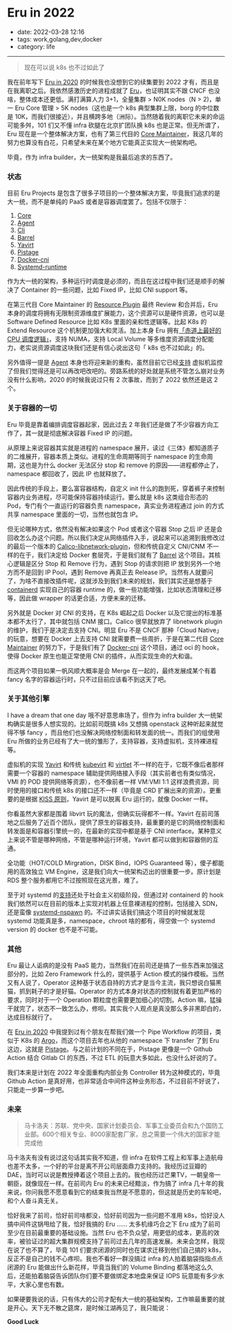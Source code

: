 # Eru in 2022

- date: 2022-03-28 12:16
- tags: work,golang,dev,docker
- category: life

-------------------

> 现在可以说 k8s 也不过如此了

我在前年写下 [Eru in 2020](https://cmgs.me/life/eru-in-2020) 的时候我也没想到它的续集要到 2022 才有，而且是在我离职之后。我依然感激历史的进程成就了 [Eru](https://github.com/projecteru2)，也证明其实不跟 CNCF 也没啥，整体成本还更低。满打满算人力 3+1，全量集群 > N0K nodes（N > 2)，单一 Eru Core 管理 > 5K nodes（这也是一个 k8s 典型集群上限，borg 的中位数是 10K，而我们很接近），并且横跨多地（洲际）。当然随着我的离职它未来的命运可能多舛，101 们又不懂 infra 砍腿在北京扩团队换 k8s 也是正常。但无所谓了，Eru 现在是一个整体解决方案，也有了第三代目的 [Core Maintainer](https://github.com/DuodenumL)，我这几年的努力也算没有白花，只希望未来在某个地方它能真正实现大一统架构吧。

毕竟，作为 infra builder，大一统架构是我最后追求的东西了。

### 状态

目前 Eru Projects 是包含了很多子项目的一个整体解决方案，毕竟我们追求的是大一统，而不是单纯的 PaaS 或者是容器调度罢了。包括不仅限于：

1. [Core](https://github.com/projecteru2/core)
2. [Agent](https://github.com/projecteru2/agent)
3. [Cli](https://github.com/projecteru2/cli)
4. [Barrel](https://github.com/projecteru2/barrel)
5. [Yavirt](https://github.com/projecteru2/yavirt)
6. [Pistage](https://github.com/projecteru2/pistage)
7. [Docker-cni](https://github.com/projecteru2/docker-cni)
8. [Systemd-runtime](https://github.com/projecteru2/systemd-runtime)

作为大一统的架构，多种运行时调度是必须的，而且在这过程中我们还是顺手的解决了 Container 的一些问题，比如 Fixed IP，比如 CNI support 等。

在第三代目 Core Maintainer 的 [Resource Plugin](https://github.com/projecteru2/core/pull/491) 最终 Review 和合并后，Eru 本身的调度将拥有无限制资源维度扩展能力，这个资源可以是硬件资源，也可以是 Software Defined Resource 比如 K8s 里面的亲和性逻辑等。比起 K8s 的 Extend Resource 这个机制更加强大和灵活。加上本身 Eru 拥有[「赤道上最好的 CPU 调度逻辑」](https://github.com/projecteru2/core/issues/339)，支持 NUMA，支持 Local Volume 等多维度资源调度分配能力，老实说资源调度这块我们还是有信心说出这句「 k8s 也不过如此」的。

另外值得一提是 [Agent](https://github.com/projecteru2/agent) 本身也将迎来新的重构，虽然目前它已经[支持](https://github.com/projecteru2/agent/pull/73) 虚拟机监控了但我们觉得还是可以再改吧改吧的。旁路系统的好处就是系统不管怎么崩对业务没有什么影响，2020 的时候我说过只有 2 次事故，而到了 2022 依然还是这 2 个。

### 关于容器的一切

Eru 毕竟是靠着编排调度容器起家，因此过去 2 年我们还是做了不少容器方向工作了，其一就是彻底解决容器 Fixed IP 的问题。

从原理上来说容器其实就是进程的 namespace 展开，读过《三体》都知道质子的二维展开，容器本质上类似。进程的生命周期等同于 namespace 的生命周期，这也是为什么 docker 无法区分 stop 和 remove 的原因——进程都停止了，namespace 都回收了，因此 IP 也就释放了。

因此传统的手段上，要么富容器结构，自定义 init 什么的跑到死，穿着裤子来控制容器内业务进程，尽可能保持容器持续运行。要么就是 k8s 这类组合形态的 Pod，专门有个一直运行的容器负责 namespace，真实业务进程通过 join 的方式共享 namespace 里面的一切，当然也就包含 IP。

但无论哪种方式，依然没有解决如果这个 Pod 或者这个容器 Stop 之后 IP 还是会回收怎么办这个问题。所以我们决定从网络插件入手，说起来可以追溯到我修改过的最后一个版本的 [Calico-libnetwork-plugin](https://github.com/projectcalico/libnetwork-plugin/pull/183)，但和传统自定义 CNI/CNM 不一样的在于，我们决定给 Docker 套层壳，于是我们就有了 [Barrel](https://github.com/projecteru2/barrel) 这个项目。其核心逻辑是区分 Stop 和 Remove 行为，遇到 Stop 的请求则把 IP 放到另外一个地方而不是回到 IP Pool，遇到 Remove 再真正去 Release IP。当然有人就要问了，为啥不直接改插件呢，这就涉及到我们未来的规划，我们其实还是想基于 [containerd](https://containerd.io/) 实现自己的容器 runtime 的，做一些功能增强，比如状态清理和迁移等，因此做 wrapper 的话更合适，方便未来的迁移。

另外就是 Docker 对 CNI 的支持，在 K8s 崛起之后 Docker 以及它提出的标准基本都不太行了，其中就包括 CNM 接口。Calico 很早就放弃了 libnetwork plugin 的维护，我们于是决定去支持 CNI。明显 Eru 不是 CNCF 那种「Cloud Native」的玩意，想要在 Docker 上去支持 CNI 就需要费一些周折，于是在第二代目 [Core Maintainer](https://github.com/jschwinger233) 的努力下，于是我们有了 [Docker-cni](https://github.com/projecteru2/docker-cni) 这个项目，通过 oci 的 hook，使得 Docker 原生也能正常使用 CNI 的插件，从而实现生命的大和谐。

而这两个项目如果一帆风顺大概率是会 Merge 在一起的，最终发展成某个有着 fancy 名字的容器运行时，只不过目前应该看不到这天了吧。 

### 关于其他引擎

I have a dream that one day 哦不好意思串场了，但作为 infra builder 大一统架构确实是很多人想实现的。比如前司既搞 k8s 又想搞 openstack 这种听起来就觉得不够 fancy ，而且他们也没解决网络控制面和转发面的统一。而我们的组使用 Eru 所做的业务已经有了大一统的雏形了，支持容器，支持虚拟机，支持裸进程等。

虚拟机的实现 [Yavirt](https://github.com/projecteru2/yavirt) 和传统 [kubevirt](https://kubevirt.io/) 和 [virtlet](https://github.com/Mirantis/virtlet) 不一样的在于，它既不像后者那样需要一个容器的 namespace 辅助提供网络接入手段（其实前者也有类似情况，VMI 的 POD 提供网络等资源），也不像前者一样 VM:VMI 1:1 这样浪费资源，同时使用的接口和传统 k8s 的接口还不一样（毕竟是 CRD 扩展出来的资源）。更重要的是根据 [KISS 原则](https://zh.wikipedia.org/zh/KISS%E5%8E%9F%E5%88%99)，Yavirt 是可以脱离 Eru 运行的，就像 Docker 一样。

你看虽然大家都是围着 libvirt 玩的魔法，但确实玩得都不一样。Yavirt 在前司落地之后服务了近百个团队，提供了原生的容器支持，最重要的是它的网络控制面和转发面是和容器引擎统一的，在最新的实现中都是基于 CNI interface。某种意义上来说不管是哪种网络，不管是哪种运行环境，Yavirt 都可以做到和容器侧的互通。

全功能（HOT/COLD Mirgration，DISK Bind，IOPS Guaranteed 等），傻子都能用的高效独立 VM Engine，这是我们向大一统架构迈出的很重要一步。原计划是 RDS 整个服务都用它不过按照现在这光景，难了。

至于对 systemd 的[支持](https://github.com/projecteru2/systemd-runtime)还处于社会主义初级阶段，但通过对 containerd 的 hook 我们依然可以在目前的版本上实现对机器上任意裸进程的控制，包括接入 SDN，还是蛮像 [systemd-nspawn](https://www.freedesktop.org/software/systemd/man/systemd-nspawn.html) 的。不过讲实话我们搞这个项目的时候就发现 systemd 功能真是多，namespace，chroot 啥的都有，得空做一个 systemd version 的 docker 也不是不可能。

### 其他

Eru 最让人诟病的是没有 PaaS 能力，当然我们在前司还是搞了一些东西来加强这部分的，比如 Zero Framework 什么的，提供基于 Action 模式的操作模板。当然又有人说了，Operator 这种基于状态自持的方式才是当今主流，我只想说白猫黑猫，抓到耗子的才是好猫。Operator 的方式本身对状态的控制就有着更加严格的要求，同时对于一个 Operation 颗粒度也需要更加细心的切割。Action 嘛，猛操干就完了，状态不一致怎么办，修呗。其实我个人观点是真没那么多非黑即白的，达成目标就行了。

在 [Eru in 2020](https://cmgs.me/life/eru-in-2020) 中我提到过有个朋友在帮我们做一个 Pipe Workflow 的项目，类似于 K8s 的 [Argo](https://github.com/argoproj/argo)，而这个项目去年也从他的 namespace 下 transfer 了到 Eru 这边，这就是 [Pistage](https://github.com/projecteru2/pistage)。与之前计划的不同在于，Pistage 更像是一个 Github Action 结合 Gitlab CI 的东西，不过 ETL 的玩意大多如此，也没什么好说的了。

我们本来是计划在 2022 年全面重构内部业务 Controller 转为这种模式的，毕竟 Github Action 是真好用，也非常适合中间件这种业务形态，不过目前不好说了，只能走一步算一步吧。

### 未来

> 马卡洛夫：苏联、党中央、国家计划委员会、军事工业委员会和九个国防工业部。600个相关专业、8000家配套厂家，总之需要一个伟大的国家才能完成他

马卡洛夫有没有说过这句话其实我不知道，但 infra 在软件工程上和军事上造航母也差不太多，一个好的平台是离不开公司层面鼎力支持的。我经历过豆瓣的 DAE，当时可以说是教授捧着这个项目上去的。我也经历过芒果TV，一朝皇帝一朝臣，就像现在一样。在前司内 Eru 的未来已经黯淡，作为搞了 infra 几十年的我来说，你问我愿不愿意看到它的结束我当然是不愿意的，但这就是历史的车轮吧，和个人奋斗真无关。

恰好我来了前司，恰好前司啥都没，恰好前司因为一些问题不准用 k8s，恰好没人搞中间件这锅甩给了我，恰好我搞的 Eru …… 太多机缘巧合之下 Eru 成为了前司至少在目前最重要的基础设施。当然 Eru 也不负众望，用更低的成本，更高的效率，被验证过的超大集群规模支持了前司过去几年的高速发展。未来会怎样，我现在说了也不算了，毕竟 101 们要求闭源的同时也在谋求迁移到他们自己搞的 k8s，反正不是自己的钱不心疼呗。我也不看好一群没搞过 infra 的人拍着脑袋指指点点闭源的 Eru 能做出什么新花样，毕竟当我们的 Volume Binding 都落地这么久后，还能拍着脑袋告诉团队你们要不要做绑定本地盘来保证 IOPS 玩意能有多少水平，大家心里也有数。

如果硬要我说的话，只有伟大的公司才配有大一统的基础架构，工作嘛最重要的就是开心。天下无不散之筵席，是时候江湖再见了，我只能说：

**Good Luck**
